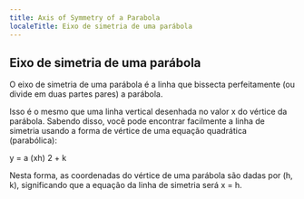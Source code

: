 ```yaml
---
title: Axis of Symmetry of a Parabola
localeTitle: Eixo de simetria de uma parábola
---
```

## Eixo de simetria de uma parábola

O eixo de simetria de uma parábola é a linha que bissecta perfeitamente (ou divide em duas partes pares) a parábola.

Isso é o mesmo que uma linha vertical desenhada no valor x do vértice da parábola. Sabendo disso, você pode encontrar facilmente a linha de simetria usando a forma de vértice de uma equação quadrática (parabólica):

y = a (xh) 2 + k

Nesta forma, as coordenadas do vértice de uma parábola são dadas por (h, k), significando que a equação da linha de simetria será x = h.